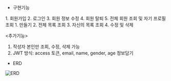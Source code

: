- 구현기능

<USER>
1. 회원가입 </h>
2. 로그인 
3. 회원 정보 수정
4. 회원 탈퇴
5. 전체 회원 조회 및 자기 프로필 조회

<TODOLIST>
1. 만들기
2. 전체 목록 조회
3. 자신의 목록 조회
4. 수정 및 삭제

<추가기능>
1. 작성자 본인만 조회, 수정, 삭제 가능
2. JWT 방식: access 토큰, email, name, gender, age 정보담기


- ERD

![ERD](https://user-images.githubusercontent.com/126075796/235397784-5a6ac4ad-2145-4905-a63a-89df24b86421.png)
